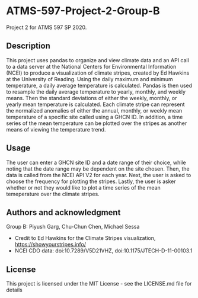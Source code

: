 # ATMS-597-Project-2-Group-B

Project 2 for ATMS 597 SP 2020.

## Description 
This project uses pandas to organize and view climate data and an API call to a data server at the National Centers for Environmental Information (NCEI) to produce a visualization of climate stripes, created by Ed Hawkins at the University of Reading. Using the daily maximum and minimum temperature, a daily average temperature is calculated. Pandas is then used to resample the daily average temperature to yearly, monthly, and weekly means. Then the standard deviations of either the weekly, monthly, or yearly mean temperature is calculated. Each climate stripe can represent the normalized anomalies of either the annual, monthly, or weekly mean temperature of a specific site called using a GHCN ID. In addition, a time series of the mean temperature can be plotted over the stripes as another means of viewing the temperature trend.

## Usage
The user can enter a GHCN site ID and a date range of their choice, while noting that the date range may be dependent on the site chosen. Then, the data is called from the NCEI API V2 for each year. Next, the user is asked to choose the frequency for plotting the stripes. Lastly, the user is asker whether or not they would like to plot a time series of the mean temeperature over the climate stripes.

## Authors and acknowledgment
Group B: Piyush Garg, Chu-Chun Chen, Michael Sessa
* Credit to Ed Hawkins for the Climate Stripes visualization, https://showyourstripes.info/
* NCEI CDO data: doi:10.7289/V5D21VHZ, doi:10.1175/JTECH-D-11-00103.1

## License
This project is licensed under the MIT License - see the LICENSE.md file for details
